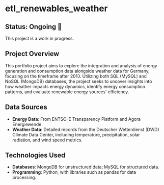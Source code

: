 # etl_renewables_weather

## Status: Ongoing 🚧
This project is a work in progress.

## Project Overview
This portfolio project aims to explore the integration and analysis of energy generation and consumption data alongside weather data for Germany, focusing on the timeframe after 2010. Utilizing both SQL (MySQL) and NoSQL (MongoDB) databases, the project seeks to uncover insights into how weather impacts energy dynamics, identify energy consumption patterns, and evaluate renewable energy sources' efficiency.

## Data Sources
- **Energy Data**: From ENTSO-E Transparency Platform and Agora Energiewende.
- **Weather Data**: Detailed records from the Deutscher Wetterdienst (DWD) Climate Data Center, including temperature, precipitation, solar radiation, and wind speed metrics.

## Technologies Used
- **Databases**: MongoDB for unstructured data; MySQL for structured data.
- **Programming**: Python, with libraries such as pandas for data processing.



